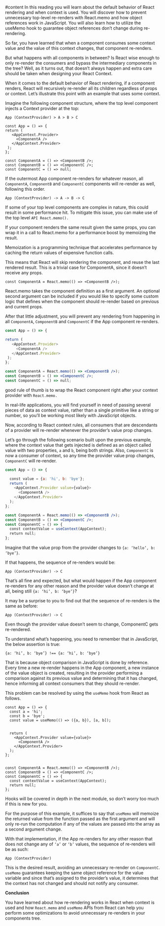 #content 
In this reading you will learn about the default behavior of React rendering and when context is used. You will discover how to prevent unnecessary top-level re-renders with React.memo and how object references work in JavaScript. You will also learn how to utilize the useMemo hook to guarantee object references don’t change during re-rendering.

So far, you have learned that when a component consumes some context value and the value of this context changes, that component re-renders.

But what happens with all components in between? Is React wise enough to only re-render the consumers and bypass the intermediary components in the tree? Well, as it turns out, that doesn’t always happen and extra care should be taken when designing your React Context.

When it comes to the default behavior of React rendering, if a component renders, React will recursively re-render all its children regardless of props or context. Let’s illustrate this point with an example that uses some context.

Imagine the following component structure, where the top level component injects a Context provider at the top:

``App (ContextProvider) > A > B > C``

``` JSX
const App = () => {
return (
   <AppContext.Provider>
     <ComponentA />
   </AppContext.Provider>
 );
};

const ComponentA = () => <ComponentB />;
const ComponentB = () => <ComponentC />;
const ComponentC = () => null;
```

If the outermost App component re-renders for whatever reason, all ``ComponentA``, ``ComponentB`` and ``ComponentC`` components will re-render as well, following this order.

`App (ContextProvider) -> A -> B -> C`

If some of your top level components are complex in nature, this could result in some performance hit. To mitigate this issue, you can make use of the top level ``API React.memo().``

If your component renders the same result given the same props, you can wrap it in a call to React.memo for a performance boost by memoizing the result.

Memoization is a programming technique that accelerates performance by caching the return values of expensive function calls.

This means that React will skip rendering the component, and reuse the last rendered result. This is a trivial case for ComponentA, since it doesn’t receive any props.

``const ComponentA = React.memo(() => <ComponentB />);``

React.memo takes the component definition as a first argument. An optional second argument can be included if you would like to specify some custom logic that defines when the component should re-render based on previous and current props.

After that little adjustment, you will prevent any rendering from happening in all ``ComponentA``, ``ComponentB`` and ``ComponentC`` if the App component re-renders.

```jsx
const App = () => {

return (
   <AppContext.Provider>
     <ComponentA />
   </AppContext.Provider>
 );
};

const ComponentA = React.memo(() => <ComponentB />);
const ComponentB = () => <ComponentC />;
const ComponentC = () => null;
```

good rule of thumb is to wrap the React component right after your context provider with ``React.memo.``

In real-life applications, you will find yourself in need of passing several pieces of data as context value, rather than a single primitive like a string or number, so you’ll be working most likely with JavaScript objects.

Now, according to React context rules, all consumers that are descendants of a provider will re-render whenever the provider’s value prop changes.

Let’s go through the following scenario built upon the previous example, where the context value that gets injected is defined as an object called value with two properties, ``a`` and ``b``, being both strings. Also, ``ComponentC`` is now a consumer of context, so any time the provider value prop changes, ``ComponentC`` will re-render.

```jsx
const App = () => {

  const value = {a: 'hi', b: 'bye'};
  return (
    <AppContext.Provider value={value}>
      <ComponentA />
    </AppContext.Provider>
  );
};

const ComponentA = React.memo(() => <ComponentB />);
const ComponentB = () => <ComponentC />;
const ComponentC = () => {
  const contextValue = useContext(AppContext);
  return null;
};
```

Imagine that the value prop from the provider changes to ``{a: ‘hello’, b: ‘bye’}``.

If that happens, the sequence of re-renders would be:

``App (ContextProvider) -> C``

That’s all fine and expected, but what would happen if the App component re-renders for any other reason and the provider value doesn’t change at all, being still ``{a: ‘hi’, b: ‘bye’}``? 

It may be a surprise to you to find out that the sequence of re-renders is the same as before:

``App (ContextProvider) -> C``

Even though the provider value doesn’t seem to change, ComponentC gets re-rendered.

To understand what’s happening, you need to remember that in JavaScript, the below assertion is true:

``{a: ‘hi’, b: ‘bye’} !== {a: ‘hi’, b: ‘bye’}``

That is because object comparison in JavaScript is done by reference. Every time a new re-render happens in the App component, a new instance of the value object is created, resulting in the provider performing a comparison against its previous value and determining that it has changed, hence informing all context consumers that they should re-render.

This problem can be resolved by using the ``useMemo`` hook from React as follows. 
``` JSX
const App = () => {
  const a = 'hi';
  const b = 'bye';
  const value = useMemo(() => ({a, b}), [a, b]);

  
  return (
    <AppContext.Provider value={value}>
      <ComponentA />
    </AppContext.Provider>
  );
};

  
const ComponentA = React.memo(() => <ComponentB />);
const ComponentB = () => <ComponentC />;
const ComponentC = () => {
  const contextValue = useContext(AppContext);
  return null;
};
```

Hooks will be covered in depth in the next module, so don’t worry too much if this is new for you.

For the purpose of this example, it suffices to say that ``useMemo`` will memoize the returned value from the function passed as the first argument and will only re-run the computation if any of the values are passed into the array as a second argument change.

With that implementation, if the App re-renders for any other reason that does not change any of ``‘a’`` or ``‘b’`` values, the sequence of re-renders will be as such:

``App (ContextProvider)``

This is the desired result, avoiding an unnecessary re-render on ``ComponentC``. ``useMemo`` guarantees keeping the same object reference for the value variable and since that’s assigned to the provider’s value, it determines that the context has not changed and should not notify any consumer.

**Conclusion**

You have learned about how re-rendering works in React when context is used and how ``React.memo`` and ``useMemo`` APIs from React can help you perform some optimizations to avoid unnecessary re-renders in your components tree.